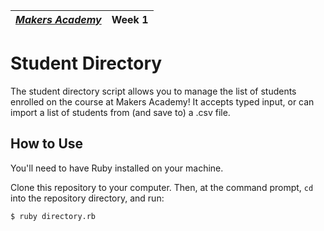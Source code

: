 | [*Makers Academy*](http://www.makersacademy.com) | Week 1 |
| ---------------- | ------ |

Student Directory
=================

The student directory script allows you to manage the list of students enrolled on the course at Makers Academy! It accepts typed input, or can import a list of students from (and save to) a .csv file.

How to Use
----------

You'll need to have Ruby installed on your machine.

Clone this repository to your computer. Then, at the command prompt, ```cd``` into the repository directory, and run:

```shell
$ ruby directory.rb
```
